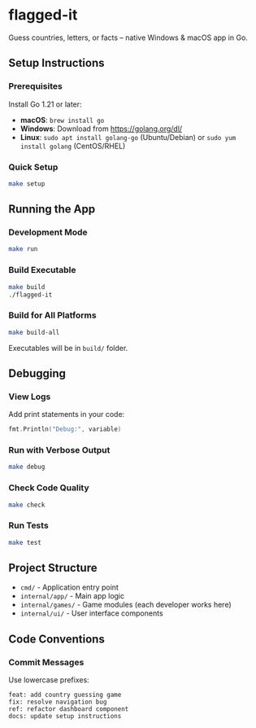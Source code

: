# flagged-it
Guess countries, letters, or facts – native Windows &amp; macOS app in Go.

## Setup Instructions

### Prerequisites
Install Go 1.21 or later:
- **macOS**: `brew install go`
- **Windows**: Download from https://golang.org/dl/
- **Linux**: `sudo apt install golang-go` (Ubuntu/Debian) or `sudo yum install golang` (CentOS/RHEL)

### Quick Setup
```bash
make setup
```

## Running the App

### Development Mode
```bash
make run
```

### Build Executable
```bash
make build
./flagged-it
```

### Build for All Platforms
```bash
make build-all
```
Executables will be in `build/` folder.

## Debugging

### View Logs
Add print statements in your code:
```go
fmt.Println("Debug:", variable)
```

### Run with Verbose Output
```bash
make debug
```

### Check Code Quality
```bash
make check
```

### Run Tests
```bash
make test
```

## Project Structure
- `cmd/` - Application entry point
- `internal/app/` - Main app logic
- `internal/games/` - Game modules (each developer works here)
- `internal/ui/` - User interface components

## Code Conventions

### Commit Messages
Use lowercase prefixes:
```
feat: add country guessing game
fix: resolve navigation bug
ref: refactor dashboard component
docs: update setup instructions
```
